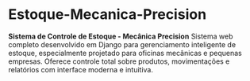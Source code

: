 # Estoque-Mecanica-Precision
**Sistema de Controle de Estoque - Mecânica Precision**  Sistema web completo desenvolvido em Django para gerenciamento inteligente de estoque, especialmente projetado para oficinas mecânicas e pequenas empresas. Oferece controle total sobre produtos, movimentações e relatórios com interface moderna e intuitiva.
